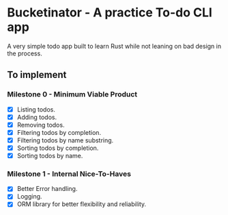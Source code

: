 # Bucketinator - A practice To-do CLI app

A very simple todo app built to learn Rust while not leaning on bad design in the process.

## To implement

### Milestone 0 - Minimum Viable Product
* [x] Listing todos.
* [x] Adding todos.
* [x] Removing todos.
* [x] Filtering todos by completion.
* [x] Filtering todos by name substring.
* [x] Sorting todos by completion.
* [x] Sorting todos by name.

### Milestone 1 - Internal Nice-To-Haves

* [x] Better Error handling.
* [x] Logging.
* [x] ORM library for better flexibility and reliability.
